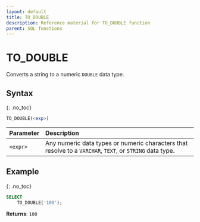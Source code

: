 ```yaml
---
layout: default
title: TO_DOUBLE
description: Reference material for TO_DOUBLE function
parent: SQL functions
---
```


# TO\_DOUBLE

Converts a string to a numeric `DOUBLE` data type.

## Syntax
{: .no_toc}

```sql
TO_DOUBLE(<exp>)
```

| Parameter | Description                                                                                              |
| :--------- | :-------------------------------------------------------------------------------------------------------- |
| `<expr>`  | Any numeric data types or numeric characters that resolve to a `VARCHAR`, `TEXT`, or `STRING` data type. |

## Example
{: .no_toc}

```sql
SELECT
	TO_DOUBLE('100');
```

**Returns**: `100`
